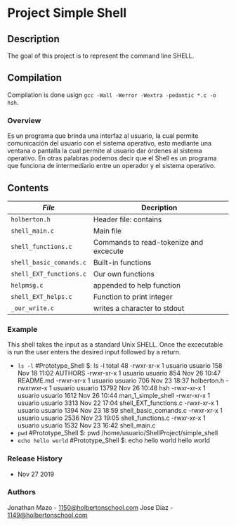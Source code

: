 # Project Simple Shell

## Description
The goal of this project is to represent the command line SHELL.

## Compilation
Compilation is done usign `gcc -Wall -Werror -Wextra -pedantic *.c -o hsh`.

### Overview
Es un programa que brinda una interfaz al usuario, la cual permite comunicación
del usuario con el sistema operativo, esto mediante una ventana o pantalla la
cual permite al usuario dar órdenes al sistema operativo. En otras palabras
podemos decir que el Shell es un programa que funciona de intermediario entre
un operador y el sistema operativo.

## Contents
|   ***File***    |  **Decription**                       |
|---------------|---------------------------------------|
|  `holberton.h`	|  Header file: contains 	|
|  `shell_main.c`	|  Main file				|
|  `shell_functions.c` |  Commands to read-tokenize and excecute|
|  `shell_basic_comands.c` |  Built-in functions	|
|  `shell_EXT_functions.c`	|  Our own functions|
|  `helpmsg.c`  |  appended to help function	 |
|  `shell_EXT_helps.c`  |  Function to print integer	 |
|  `_our_write.c`  |  writes a character to stdout	 |

### Example
This shell takes the input as a standard Unix SHELL.
Once the excecutable is run the user enters the desired
input followed by a return.
* `ls -l`
#Prototype_Shell $: ls -l
total 48
-rwxr-xr-x 1 usuario usuario   158 Nov 18 11:02 AUTHORS
-rwxr-xr-x 1 usuario usuario   854 Nov 26 10:47 README.md
-rwxr-xr-x 1 usuario usuario   706 Nov 23 18:37 holberton.h
-rwxrwxr-x 1 usuario usuario 13792 Nov 26 10:48 hsh
-rwxr-xr-x 1 usuario usuario  1612 Nov 26 10:44 man_1_simple_shell
-rwxr-xr-x 1 usuario usuario  3313 Nov 22 17:04 shell_EXT_functions.c
-rwxr-xr-x 1 usuario usuario  1394 Nov 23 18:59 shell_basic_comands.c
-rwxr-xr-x 1 usuario usuario  2536 Nov 23 19:05 shell_functions.c
-rwxr-xr-x 1 usuario usuario  1532 Nov 23 16:42 shell_main.c
* `pwd`
#Prototype_Shell $: pwd
/home/usuario/ShellProject/simple_shell
* `echo hello world`
#Prototype_Shell $: echo hello world
hello world
### Release History
* Nov 27 2019

### Authors
Jonathan Mazo - 1150@holbertonschool.com
Jose Diaz - 1149@holbertonschool.com